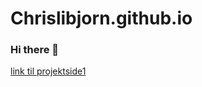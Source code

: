 # Chrislibjorn.github.io
### Hi there 👋

[link til projektside1](https://chrislibjorn.github.io/school-stuff/filer/)

